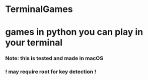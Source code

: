 # TerminalGames
# games in python you can play in your terminal
### Note: this is tested and made in macOS
### ! may require root for key detection !
